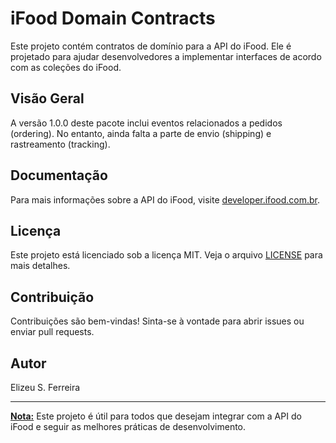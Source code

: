 # iFood Domain Contracts

Este projeto contém contratos de domínio para a API do iFood. Ele é projetado para ajudar desenvolvedores a implementar interfaces de acordo com as coleções do iFood.

## Visão Geral

A versão 1.0.0 deste pacote inclui eventos relacionados a pedidos (ordering). No entanto, ainda falta a parte de envio (shipping) e rastreamento (tracking).

## Documentação

Para mais informações sobre a API do iFood, visite [developer.ifood.com.br](https://developer.ifood.com.br).

## Licença

Este projeto está licenciado sob a licença MIT. Veja o arquivo [LICENSE](LICENSE) para mais detalhes.

## Contribuição

Contribuições são bem-vindas! Sinta-se à vontade para abrir issues ou enviar pull requests.

## Autor

Elizeu S. Ferreira

---

[**Nota:**](https://www.bing.com/search?form=SKPBOT&q=Nota%3A) Este projeto é útil para todos que desejam integrar com a API do iFood e seguir as melhores práticas de desenvolvimento.
